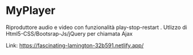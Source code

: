 # MyPlayer
Riproduttore audio e video con funzionalità play-stop-restart . Utlizzo di Html5-CSS/Bootsrap-Js/jQuery per chiamata Ajax

Link: https://fascinating-lamington-32b591.netlify.app/
